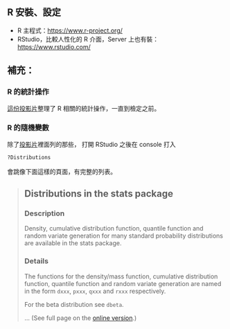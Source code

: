 ## R 安裝、設定

- R 主程式：<https://www.r-project.org/>
- RStudio，比較人性化的 R 介面，Server 上也有裝：<https://www.rstudio.com/>


## 補充：

### R 的統計操作

[這份投影片](http://blog.liang2.tw/2013-R-Statistics/ossf.html)整理了 R 相關的統計操作，一直到檢定之前。

### R 的隨機變數

除了[投影片](http://blog.liang2.tw/2013-R-Statistics/ossf.html#prob-fun-list)裡面列的那些，
打開 RStudio 之後在 console 打入

```r
?Distributions
```

會跳像下面這樣的頁面，有完整的列表。

> ## Distributions in the stats package
>
> ### Description
> Density, cumulative distribution function, quantile function and random variate generation 
> for many standard probability distributions are available in the stats package.
>
> ### Details
> The functions for the density/mass function, cumulative distribution function, quantile function 
> and random variate generation are named in the form `dxxx`, `pxxx`, `qxxx` and `rxxx` respectively. 
> 
> For the beta distribution see `dbeta`.
>
> ... (See full page on the [online version](http://stat.ethz.ch/R-manual/R-devel/library/stats/html/Distributions.html).)